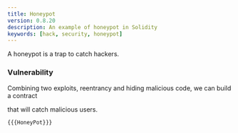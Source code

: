```yaml
---
title: Honeypot
version: 0.8.20
description: An example of honeypot in Solidity
keywords: [hack, security, honeypot]
---
```


A honeypot is a trap to catch hackers.

### Vulnerability

Combining two exploits, reentrancy and hiding malicious code, we can build a contract

that will catch malicious users.

```solidity
{{{HoneyPot}}}
```
